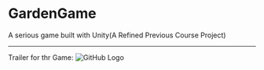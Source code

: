 # GardenGame
A serious game built with Unity(A Refined Previous Course Project)

--------------------------------------------------
Trailer for thr Game:
![GitHub Logo](/Trailer.gif)


